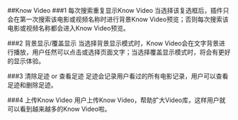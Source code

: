 ##Know Video
###1 每次搜索重复显示Know Video
当选择该复选框后，插件只会在第一次搜索该电影或视频名称时进行背景Know Video预览；否则每次搜索该电影或视频名称都会进入Know Video预览。

###2 背景显示/覆盖显示
当选择背景显示模式时，Know Video会在文字背景进行播放，用户任然可以点击或选择页面文字；当选择覆盖显示模式时，将会有更好的显示体验。

###3 清除足迹 or 查看足迹
足迹会记录用户看过的所有电影记录，用户可以查看足迹和删除足迹。

###4 上传Know Video
用户上传Know Video，帮助扩大Video库，这样用户就可以看到越来越多的Know Video啦。